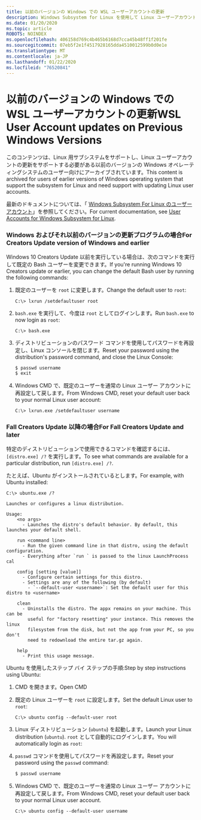 ```yaml
---
title: 以前のバージョンの Windows での WSL ユーザーアカウントの更新
description: Windows Subsystem for Linux を使用して Linux ユーザーアカウントを更新するための、以前のバージョンの Windows のリファレンスです。
ms.date: 01/20/2020
ms.topic: article
ROBOTS: NOINDEX
ms.openlocfilehash: 406158d769c4b465b6168d7cca45b48ff1f201fe
ms.sourcegitcommit: 07eb5f2e1f4517928165dda4510012599b0d0e1e
ms.translationtype: MT
ms.contentlocale: ja-JP
ms.lasthandoff: 01/22/2020
ms.locfileid: "76520841"
---
```

# <a name="wsl-user-account-updates-on-previous-windows-versions"></a><span data-ttu-id="a28bd-103">以前のバージョンの Windows での WSL ユーザーアカウントの更新</span><span class="sxs-lookup"><span data-stu-id="a28bd-103">WSL User Account updates on Previous Windows Versions</span></span>

<span data-ttu-id="a28bd-104">このコンテンツは、Linux 用サブシステムをサポートし、Linux ユーザーアカウントの更新をサポートする必要がある以前のバージョンの Windows オペレーティングシステムのユーザー向けにアーカイブされています。</span><span class="sxs-lookup"><span data-stu-id="a28bd-104">This content is archived for users of earlier versions of Windows operating system that support the subsystem for Linux and need support with updating Linux user accounts.</span></span>

<span data-ttu-id="a28bd-105">最新のドキュメントについては、「 [Windows Subsystem For Linux のユーザーアカウント](../user-support.md)」を参照してください。</span><span class="sxs-lookup"><span data-stu-id="a28bd-105">For current documentation, see [User Accounts for Windows Subsystem for Linux](../user-support.md).</span></span>

### <a name="for-creators-update-version-of-windows-and-earlier"></a><span data-ttu-id="a28bd-106">Windows およびそれ以前のバージョンの更新プログラムの場合</span><span class="sxs-lookup"><span data-stu-id="a28bd-106">For Creators Update version of Windows and earlier</span></span>

<span data-ttu-id="a28bd-107">Windows 10 Creators Update 以前を実行している場合は、次のコマンドを実行して既定の Bash ユーザーを変更できます。</span><span class="sxs-lookup"><span data-stu-id="a28bd-107">If you're running Windows 10 Creators update or earlier, you can change the default Bash user by running the following commands:</span></span>

1. <span data-ttu-id="a28bd-108">既定のユーザーを `root` に変更します。</span><span class="sxs-lookup"><span data-stu-id="a28bd-108">Change the default user to `root`:</span></span>

    ```console
    C:\> lxrun /setdefaultuser root
    ```

1. <span data-ttu-id="a28bd-109">`bash.exe` を実行して、今度は `root` としてログインします。</span><span class="sxs-lookup"><span data-stu-id="a28bd-109">Run `bash.exe` to now login as `root`:</span></span>

    ```console
    C:\> bash.exe
    ```

1. <span data-ttu-id="a28bd-110">ディストリビューションのパスワード コマンドを使用してパスワードを再設定し、Linux コンソールを閉じます。</span><span class="sxs-lookup"><span data-stu-id="a28bd-110">Reset your password using the distribution's password command, and close the Linux Console:</span></span>

    ```BASH
    $ passwd username
    $ exit
    ```

1. <span data-ttu-id="a28bd-111">Windows CMD で、既定のユーザーを通常の Linux ユーザー アカウントに再設定して戻します。</span><span class="sxs-lookup"><span data-stu-id="a28bd-111">From Windows CMD, reset your default user back to your normal Linux user account:</span></span>

    ```console
    C:\> lxrun.exe /setdefaultuser username
    ```

### <a name="for-fall-creators-update-and-later"></a><span data-ttu-id="a28bd-112">Fall Creators Update 以降の場合</span><span class="sxs-lookup"><span data-stu-id="a28bd-112">For Fall Creators Update and later</span></span>

<span data-ttu-id="a28bd-113">特定のディストリビューションで使用できるコマンドを確認するには、`[distro.exe] /?` を実行します。</span><span class="sxs-lookup"><span data-stu-id="a28bd-113">To see what commands are available for a particular distribution, run `[distro.exe] /?`.</span></span>
    
<span data-ttu-id="a28bd-114">たとえば、Ubuntu がインストールされているとします。</span><span class="sxs-lookup"><span data-stu-id="a28bd-114">For example, with Ubuntu installed:</span></span>

```console
C:\> ubuntu.exe /?

Launches or configures a linux distribution.

Usage:
    <no args>
      - Launches the distro's default behavior. By default, this launches your default shell.

    run <command line>
      - Run the given command line in that distro, using the default configuration.
      - Everything after `run ` is passed to the linux LaunchProcess cal

    config [setting [value]]
      - Configure certain settings for this distro.
      - Settings are any of the following (by default)
        - `--default-user <username>`: Set the default user for this distro to <username>

    clean
      - Uninstalls the distro. The appx remains on your machine. This can be
        useful for "factory resetting" your instance. This removes the linux
        filesystem from the disk, but not the app from your PC, so you don't
        need to redownload the entire tar.gz again.

    help
      - Print this usage message.
```

<span data-ttu-id="a28bd-115">Ubuntu を使用したステップ バイ ステップの手順:</span><span class="sxs-lookup"><span data-stu-id="a28bd-115">Step by step instructions using Ubuntu:</span></span>

1. <span data-ttu-id="a28bd-116">CMD を開きます。</span><span class="sxs-lookup"><span data-stu-id="a28bd-116">Open CMD</span></span>
1. <span data-ttu-id="a28bd-117">既定の Linux ユーザーを `root` に設定します。</span><span class="sxs-lookup"><span data-stu-id="a28bd-117">Set the default Linux user to `root`:</span></span>

    ```console
    C:\> ubuntu config --default-user root
    ```    

1. <span data-ttu-id="a28bd-118">Linux ディストリビューション (`ubuntu`) を起動します。</span><span class="sxs-lookup"><span data-stu-id="a28bd-118">Launch your Linux distribution (`ubuntu`).</span></span>  <span data-ttu-id="a28bd-119">`root` として自動的にログインします。</span><span class="sxs-lookup"><span data-stu-id="a28bd-119">You will automatically login as `root`:</span></span>

1. <span data-ttu-id="a28bd-120">`passwd` コマンドを使用してパスワードを再設定します。</span><span class="sxs-lookup"><span data-stu-id="a28bd-120">Reset your password using the `passwd` command:</span></span>

    ```BASH
    $ passwd username
    ```

1. <span data-ttu-id="a28bd-121">Windows CMD で、既定のユーザーを通常の Linux ユーザー アカウントに再設定して戻します。</span><span class="sxs-lookup"><span data-stu-id="a28bd-121">From Windows CMD, reset your default user back to your normal Linux user account.</span></span>

    ```console
    C:\> ubuntu config --default-user username
    ```

